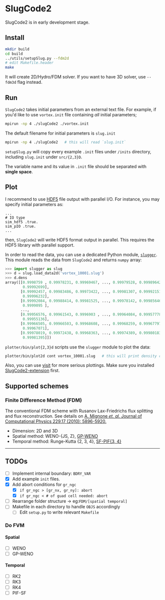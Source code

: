 # SlugCode2

SlugCode2 is in early development stage.

## Install

```sh
mkdir build
cd build
../utils/setupSlug.py --fdm2d
# edit Makefile.header
make
```

It will create 2D/Hydro/FDM solver.
If you want to have 3D solver, use `--fdm3d` flag instead.

## Run

`SlugCode2` takes initial parameters from an external text file.
For example, if you'd like to use `vortex.init` file containing *all* initial parameters;

```sh
mpirun -np 4 ./slugCode2 ./vortex.init
```

The default filename for initial parameters is `slug.init`

```sh
mpirun -np 4 ./slugCode2   # this will read `slug.init`
```

`setupSlug.py` will copy every example `.init` files under `/inits` directory,
including `slug.init` under `src/{2,3}D`.

The variable name and its value in `.init` file should be separated with **single space**.

## Plot

I recommend to use [HDF5](https://www.hdfgroup.org) file output with parallel I/O.
For instance, you may specify initial parameters as:
```
...
# IO type
sim_hdf5 .true.
sim_pIO .true.
...
```
then, `SlugCode2` will write HDF5 format output in parallel.
This requires the HDF5 library with parallel support.

In order to read the data, you can use a dedicated Python module, [`slugger`](python/README.md).
This module reads the data from `SlugCode2` and returns `numpy` array:
```Python console
>>> import slugger as slug
>>> d = slug.load_data2d('vortex_10001.slug')
>>> d.dens
array([[0.9998759 , 0.99978231, 0.99969467, ..., 0.99979528, 0.99989642,
        0.99992699],
       [0.99992457, 0.99983486, 0.99973422, ..., 0.99981307, 0.99992151,
        0.99996232],
       [0.99992084, 0.99988414, 0.99981525, ..., 0.99978142, 0.99985646,
        0.9999095 ],
       ...,
       [0.99956576, 0.99961543, 0.9996903 , ..., 0.99964084, 0.99957778,
        0.99955136],
       [0.99966505, 0.99966503, 0.99968608, ..., 0.99968259, 0.99967797,
        0.99967071],
       [0.99978019, 0.99972438, 0.99968363, ..., 0.99974389, 0.99980183,
        0.99981395]])
```

`plotter/bin/plot{2,3}d` scripts use the `slugger` module to plot the data:
```sh
plotter/bin/plot2d cont vortex_10001.slug   # this will print density contour map
```

Also, you can use [visit](https://wci.llnl.gov/simulation/computer-codes/visit)
for more serious plottings.
Make sure you installed [SlugCode2-extension](plotter/visit/SlugCode/README.md) first.

## Supported schemes

### Finite Difference Method (FDM)
The conventional FDM scheme with Rusanov Lax-Friedrichs flux splitting and flux reconstruction.
See details on [A. Mignone *et. al.* Journal of Computational Physics 229.17 (2010): 5896-5920.][fdm]
 - Dimension: 2D and 3D
 - Spatial method: WENO-{JS, Z}, [GP-WENO][gp-weno]
 - Temporal method: Runge-Kutta {2, 3, 4}, [SF-PIF{3, 4}][sfpif]


[fdm]: https://doi.org/10.1016/j.jcp.2010.04.013
[gp-weno]: https://doi.org/10.1016/j.jcp.2018.12.028
[sfpif]: https://arxiv.org/abs/2006.00096
-------------------------------------------------------------------

## TODOs

- [ ] Implement internal boundary: `BDRY_VAR`
- [x] Add example `init` files.
- [x] Add abort conditions for `gr_ngc`
    - [x] `if gr_ngc > [gr_nx, gr_ny]: abort`
    - [x] `if gr_ngc < # of guad cell needed: abort`
- [ ] Rearrange folder structure -> eg:`FDM/[spatial temporal]`
- [ ] Makefile in each directory to handle `OBJS` accordingly
    - [ ] Edit `setup.py` to write relevant `Makefile`

### Do FVM

#### Spatial

- [ ] WENO
- [ ] GP-WENO

#### Temporal

- [ ] RK2
- [ ] RK3
- [ ] RK4
- [ ] PIF-SF
